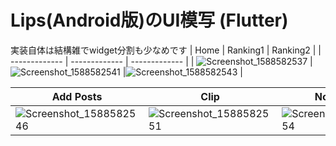 # Lips(Android版)のUI模写 (Flutter)
実装自体は結構雑でwidget分割も少なめです
| Home | Ranking1 | Ranking2 |
| ------------- | ------------- | ------------- | 
| ![Screenshot_1588582537](https://user-images.githubusercontent.com/22650523/80950303-8f2eba00-8e30-11ea-8c1b-ad6ae52b444c.png)  | ![Screenshot_1588582541](https://user-images.githubusercontent.com/22650523/80950313-95249b00-8e30-11ea-8027-64a0841fb5b3.png)  |![Screenshot_1588582543](https://user-images.githubusercontent.com/22650523/80950316-95bd3180-8e30-11ea-86b7-924af11f3457.png) |

| Add Posts | Clip | Notification |
| --------- | -----| -------------|
|![Screenshot_1588582546](https://user-images.githubusercontent.com/22650523/80950318-95bd3180-8e30-11ea-8f92-195b92629f56.png) |![Screenshot_1588582551](https://user-images.githubusercontent.com/22650523/80950319-9655c800-8e30-11ea-868d-1c308d299639.png)|![Screenshot_1588582554](https://user-images.githubusercontent.com/22650523/80950323-9655c800-8e30-11ea-8498-63fc092f76e0.png)|
